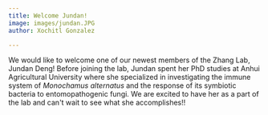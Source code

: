 ```yaml
---
title: Welcome Jundan!
image: images/jundan.JPG
author: Xochitl Gonzalez

---
```


We would like to welcome one of our newest members of the Zhang Lab, Jundan Deng! Before joining the lab, Jundan spent her PhD studies at Anhui Agricultural University where she specialized in investigating the immune system of *Monochamus alternatus* and the response of its symbiotic bacteria to entomopathogenic fungi. We are excited to have her as a part of the lab and can't wait to see what she accomplishes!!
